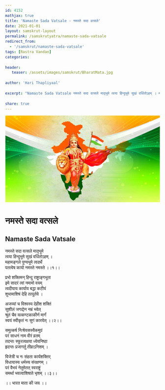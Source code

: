 ```yaml
---
id: 4152    
mathjax: true    
title: 'Namaste Sada Vatsale - नमस्ते सदा वत्सले'    
date: 2021-01-01    
layout: samskrut-layout 
permalink: /samskrutyatra/namaste-sada-vatsale
redirect_from: 
  - '/samskrut/namaste-sada-vatsale'
tags: [Rastra Vandan]    
categories:    
    
header:    
   teaser: /assets/images/samskrut/BharatMata.jpg    
    
author: 'Hari Thapliyaal'    
    
excerpt: "Namaste Sada Vatsale नमस्ते सदा वत्सले मातृभूमे त्वया हिन्दुभूमे सुखं वर्धितोऽहम् । महामङ्गले पुण्यभूमे त्वदर्थे पतत्वेष कायो नमस्ते नमस्ते ।।१।। प्रभो शक्तिमन् हिन्दु राष्ट्राङ्गभूता इमे सादरं त्वां नमामो वयम् त्वदीयाय कार्याय बद्धा कटीयं शुभामाशिषं देहि तत्पूर्तये । अजय्यां च"
    
share: true    
---
```

![](/assets/images/samskrut/BharatMata.jpg)    
    
# नमस्ते सदा वत्सले    
## Namaste Sada Vatsale    
नमस्ते सदा वत्सले मातृभूमे    
त्वया हिन्दुभूमे सुखं वर्धितोऽहम् ।    
महामङ्गले पुण्यभूमे त्वदर्थे    
पतत्वेष कायो नमस्ते नमस्ते ।।१।।    
    
प्रभो शक्तिमन् हिन्दु राष्ट्राङ्गभूता    
इमे सादरं त्वां नमामो वयम्    
त्वदीयाय कार्याय बद्धा कटीयं    
शुभामाशिषं देहि तत्पूर्तये ।    
    
अजय्यां च विश्वस्य देहीश शक्तिं    
सुशीलं जगद्येन नम्रं भवेत्    
श्रुतं चैव यत्कण्टकाकीर्ण मार्गं    
स्वयं स्वीकृतं नः सुगं कारयेत् ।।२।।    
    
समुत्कर्ष निःश्रेयसस्यैकमुग्रं    
परं साधनं नाम वीरं व्रतम्    
तदन्तः स्फुरत्वक्षया ध्येयनिष्ठा    
हृदन्तः प्रजागर्तु तीव्राऽनिशम् ।    
    
विजेत्री च नः संहता कार्यशक्तिर्    
विधायास्य धर्मस्य संरक्षणम् ।    
परं वैभवं नेतुमेतत् स्वराष्ट्रं    
समर्था भवत्वाशिषाते भृशम् ।।३।।    
    
।। भारत माता की जय ।।    
    
